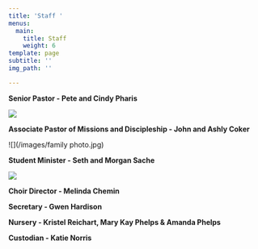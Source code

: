 ```yaml
---
title: 'Staff '
menus:
  main:
    title: Staff
    weight: 6
template: page
subtitle: ''
img_path: ''

---
```

**Senior Pastor - Pete and Cindy Pharis**

![](/images/pete.png)

**Associate Pastor of Missions and Discipleship - John and Ashly Coker**

![](/images/family photo.jpg)

**Student Minister - Seth and Morgan Sache**

![](/images/seth.jpg)

**Choir Director - Melinda Chemin**

**Secretary - Gwen Hardison**

**Nursery - Kristel Reichart, Mary Kay Phelps & Amanda Phelps**

**Custodian - Katie Norris**